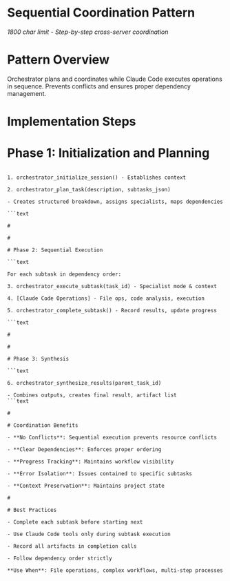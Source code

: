 

# Sequential Coordination Pattern

*1800 char limit - Step-by-step cross-server coordination*

#

# Pattern Overview

Orchestrator plans and coordinates while Claude Code executes operations in sequence. Prevents conflicts and ensures proper dependency management.

#

# Implementation Steps

#

#

# Phase 1: Initialization and Planning

```text

1. orchestrator_initialize_session() - Establishes context

2. orchestrator_plan_task(description, subtasks_json) 

- Creates structured breakdown, assigns specialists, maps dependencies

```text

#

#

# Phase 2: Sequential Execution

```text

For each subtask in dependency order:

3. orchestrator_execute_subtask(task_id) - Specialist mode & context

4. [Claude Code Operations] - File ops, code analysis, execution

5. orchestrator_complete_subtask() - Record results, update progress

```text

#

#

# Phase 3: Synthesis

```text

6. orchestrator_synthesize_results(parent_task_id)

- Combines outputs, creates final result, artifact list
```text

#

# Coordination Benefits

- **No Conflicts**: Sequential execution prevents resource conflicts

- **Clear Dependencies**: Enforces proper ordering

- **Progress Tracking**: Maintains workflow visibility

- **Error Isolation**: Issues contained to specific subtasks

- **Context Preservation**: Maintains project state

#

# Best Practices

- Complete each subtask before starting next

- Use Claude Code tools only during subtask execution

- Record all artifacts in completion calls

- Follow dependency order strictly

**Use When**: File operations, complex workflows, multi-step processes
